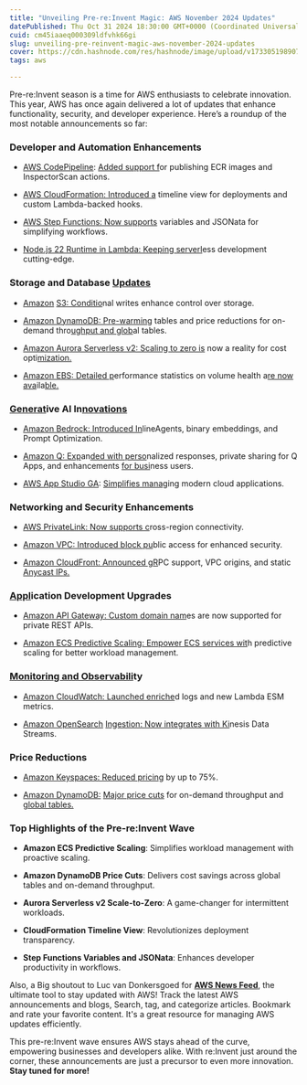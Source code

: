 ```yaml
---
title: "Unveiling Pre-re:Invent Magic: AWS November 2024 Updates"
datePublished: Thu Oct 31 2024 18:30:00 GMT+0000 (Coordinated Universal Time)
cuid: cm45iaaeq000309ldfvhk66gi
slug: unveiling-pre-reinvent-magic-aws-november-2024-updates
cover: https://cdn.hashnode.com/res/hashnode/image/upload/v1733051989073/3d6c3a32-8cb0-494c-b2b3-cfb1ecc947dc.jpeg
tags: aws

---
```


Pre-re:Invent season is a time for AWS enthusiasts to celebrate innovation. This year, AWS has once again delivered a lot of updates that enhance functionality, security, and developer experience. Here’s a roundup of the most notable announcements so far:

### **Developer and Automation Enhancements**

* [AWS CodePipeline](https://aws.amazon.com/about-aws/whats-new/2024/11/aws-codepipeline-ecr-inspectorscan-actions/): [Added support f](https://aws.amazon.com/about-aws/whats-new/2024/11/aws-codepipeline-ecr-inspectorscan-actions/)or publishing ECR images and InspectorScan actions.
    
* [AWS CloudFormatio](https://aws.amazon.com/blogs/devops/peek-inside-your-aws-cloudformation-deployments-with-timeline-view/)[n: Introduced a](https://aws.amazon.com/about-aws/whats-new/2024/11/aws-codepipeline-ecr-inspectorscan-actions/) timeline view for deployments and custom Lambda-backed hooks.
    
* [AWS S](https://aws.amazon.com/blogs/compute/simplifying-developer-experience-with-variables-and-jsonata-in-aws-step-functions/)[tep Function](https://aws.amazon.com/blogs/devops/peek-inside-your-aws-cloudformation-deployments-with-timeline-view/)[s: Now supports](https://aws.amazon.com/about-aws/whats-new/2024/11/aws-codepipeline-ecr-inspectorscan-actions/) variables and JSONata for simplifying workflows.
    
* [Node.js 22 Run](https://aws.amazon.com/blogs/compute/node-js-22-runtime-now-available-in-aws-lambda/)[tim](https://aws.amazon.com/blogs/compute/simplifying-developer-experience-with-variables-and-jsonata-in-aws-step-functions/)[e in Lambda: Kee](https://aws.amazon.com/about-aws/whats-new/2024/11/aws-codepipeline-ecr-inspectorscan-actions/)[pin](https://aws.amazon.com/blogs/devops/peek-inside-your-aws-cloudformation-deployments-with-timeline-view/)[g serverl](https://aws.amazon.com/blogs/compute/node-js-22-runtime-now-available-in-aws-lambda/)ess development cutting-edge.
    

### **Storage and Database** [**Updates**](https://aws.amazon.com/blogs/devops/peek-inside-your-aws-cloudformation-deployments-with-timeline-view/)

* [Amazon](https://aws.amazon.com/about-aws/whats-new/2024/11/amazon-s3-conditional-writes/) [S3: Conditio](https://aws.amazon.com/about-aws/whats-new/2024/11/amazon-s3-conditional-writes/)nal writes enhance control over storage.
    
* [Amazon Dyn](https://aws.amazon.com/about-aws/whats-new/2024/11/amazon-dynamo-db-reduces-prices-on-demand-throughput-global-tables/)[amoDB: Pr](https://aws.amazon.com/about-aws/whats-new/2024/11/amazon-s3-conditional-writes/)[e-warmin](https://aws.amazon.com/about-aws/whats-new/2024/11/amazon-dynamo-db-reduces-prices-on-demand-throughput-global-tables/)g tables and price reductions for on-demand thro[ughput and glob](https://aws.amazon.com/about-aws/whats-new/2024/11/amazon-dynamo-db-reduces-prices-on-demand-throughput-global-tables/)al tables.
    
* [Amazon Aur](https://aws.amazon.com/about-aws/whats-new/2024/11/amazon-aurora-serverless-v2-scale-to-zero/)[ora Serve](https://aws.amazon.com/about-aws/whats-new/2024/11/amazon-s3-conditional-writes/)[rless v2: Scaling to zero is](https://aws.amazon.com/about-aws/whats-new/2024/11/amazon-aurora-serverless-v2-scale-to-zero/) now a reality for cost opti[mization.](https://aws.amazon.com/about-aws/whats-new/2024/11/amazon-dynamo-db-reduces-prices-on-demand-throughput-global-tables/)
    
* [Am](https://aws.amazon.com/about-aws/whats-new/2024/11/amazon-dynamo-db-reduces-prices-on-demand-throughput-global-tables/)[azon EBS](https://aws.amazon.com/about-aws/whats-new/2024/11/amazon-aurora-serverless-v2-scale-to-zero/)[: Detaile](https://aws.amazon.com/about-aws/whats-new/2024/11/amazon-s3-conditional-writes/)[d p](https://aws.amazon.com/about-aws/whats-new/2024/11/amazon-aurora-serverless-v2-scale-to-zero/)erformance statistics on volume health a[re now ava](https://aws.amazon.com/about-aws/whats-new/2024/11/amazon-ebs-performance-statistics-ebs-volume-health/)ila[ble.](https://aws.amazon.com/about-aws/whats-new/2024/11/amazon-dynamo-db-reduces-prices-on-demand-throughput-global-tables/)
    

### [**Generat**](https://aws.amazon.com/about-aws/whats-new/2024/11/amazon-dynamo-db-reduces-prices-on-demand-throughput-global-tables/)**ive AI In**[**novations**](https://aws.amazon.com/about-aws/whats-new/2024/11/amazon-aurora-serverless-v2-scale-to-zero/)

* [Amazon Bedrock: Introduced In](https://aws.amazon.com/about-aws/whats-new/2024/11/amazon-bedrock-enhanced-prompt-optimization/)lineAgents, binary embeddings, and Prompt Optimization.
    
* [Amazon Q: Exp](https://aws.amazon.com/about-aws/whats-new/2024/11/amazon-q-business-simplified-setup-web-app-experience/)an[ded with perso](https://aws.amazon.com/about-aws/whats-new/2024/11/amazon-bedrock-enhanced-prompt-optimization/)nalized responses, private sharing for Q Apps, and enhancements [for busi](https://aws.amazon.com/about-aws/whats-new/2024/11/amazon-q-business-simplified-setup-web-app-experience/)ness users.
    
* [AWS App Studio GA](https://aws.amazon.com/about-aws/whats-new/2024/11/aws-app-studio-ga/): [Simplifies manag](https://aws.amazon.com/about-aws/whats-new/2024/11/aws-app-studio-ga/)ing modern cloud applications.
    

### **Networking and Security Enhancements**

* [AWS PrivateLink: Now supports c](https://aws.amazon.com/about-aws/whats-new/2024/11/aws-privatelink-cross-region-connectivity/)ross-region connectivity.
    
* [Amazon VPC: Intr](https://aws.amazon.com/about-aws/whats-new/2024/11/amazon-vpc-block-public-access/)[oduced block pu](https://aws.amazon.com/about-aws/whats-new/2024/11/aws-privatelink-cross-region-connectivity/)blic access for enhanced security.
    
* [Amazon C](https://aws.amazon.com/about-aws/whats-new/2024/11/amazon-vpc-block-public-access/)[loudFron](https://aws.amazon.com/about-aws/whats-new/2024/11/amazon-cloudfront-origin-modifications-cloudfront-functions/)[t: Announced gR](https://aws.amazon.com/about-aws/whats-new/2024/11/aws-privatelink-cross-region-connectivity/)PC support, VPC origins, and static [Anycast IP](https://aws.amazon.com/about-aws/whats-new/2024/11/amazon-vpc-block-public-access/)[s.](https://aws.amazon.com/about-aws/whats-new/2024/11/amazon-cloudfront-origin-modifications-cloudfront-functions/)
    

### [**Appl**](https://aws.amazon.com/about-aws/whats-new/2024/11/amazon-cloudfront-origin-modifications-cloudfront-functions/)**ication Development Upgrades**

* [Amazon API Gateway: Custom domain nam](https://aws.amazon.com/about-aws/whats-new/2024/11/amazon-api-gateway-custom-domain-name-private-rest-apis/)es are now supported for private REST APIs.
    
* [Amazon ECS Predicti](https://aws.amazon.com/about-aws/whats-new/2024/11/predictive-scaling-for-amazon-ecs-services/)[ve Scaling: Empowe](https://aws.amazon.com/about-aws/whats-new/2024/11/amazon-api-gateway-custom-domain-name-private-rest-apis/)[r ECS services wit](https://aws.amazon.com/about-aws/whats-new/2024/11/predictive-scaling-for-amazon-ecs-services/)h predictive scaling for better workload management.
    

### [**Monitoring and Observabili**](https://aws.amazon.com/about-aws/whats-new/2024/11/predictive-scaling-for-amazon-ecs-services/)**ty**

* [Amazon CloudWatch: Launched enriche](https://aws.amazon.com/about-aws/whats-new/2024/11/amazon-cloudwatch-metrics-aws-lambda-esms/)d logs and new Lambda ESM metrics.
    
* [Amazon OpenSearch](https://aws.amazon.com/about-aws/whats-new/2024/11/amazon-opensearch-ingestion-amazon-kinesis-data-streams/) [Ingestion: Now in](https://aws.amazon.com/about-aws/whats-new/2024/11/amazon-cloudwatch-metrics-aws-lambda-esms/)[tegrates with Ki](https://aws.amazon.com/about-aws/whats-new/2024/11/amazon-opensearch-ingestion-amazon-kinesis-data-streams/)nesis Data Streams.
    

### **Price Reductions**

* [Amazon Keyspaces: Reduced pricing](https://aws.amazon.com/about-aws/whats-new/2024/11/amazon-keyspaces-apache-cassandra-reduces-prices-75-percent/) by up to 75%.
    
* [Amazon DynamoDB:](https://aws.amazon.com/about-aws/whats-new/2024/11/amazon-dynamo-db-reduces-prices-on-demand-throughput-global-tables/) [Major price cuts](https://aws.amazon.com/about-aws/whats-new/2024/11/amazon-keyspaces-apache-cassandra-reduces-prices-75-percent/) for on-demand throughput and [global tables.](https://aws.amazon.com/about-aws/whats-new/2024/11/amazon-dynamo-db-reduces-prices-on-demand-throughput-global-tables/)
    

### **Top Highlights of the Pre-re:Invent Wave**

* **Amazon ECS Predictive Scaling**: Simplifies workload management with proactive scaling.
    
* **Amazon DynamoDB Price Cuts**: Delivers cost savings across global tables and on-demand throughput.
    
* **Aurora Serverless v2 Scale-to-Zero**: A game-changer for intermittent workloads.
    
* **CloudFormation Timeline View**: Revolutionizes deployment transparency.
    
* **Step Functions Variables and JSONata**: Enhances developer productivity in workflows.
    

Also, a Big shoutout to Luc van Donkersgoed for [**AWS News Feed**](https://aws-news.com/), the ultimate tool to stay updated with AWS! Track the latest AWS announcements and blogs, Search, tag, and categorize articles. Bookmark and rate your favorite content. It's a great resource for managing AWS updates efficiently.

This pre-re:Invent wave ensures AWS stays ahead of the curve, empowering businesses and developers alike. With re:Invent just around the corner, these announcements are just a precursor to even more innovation. **Stay tuned for more!**